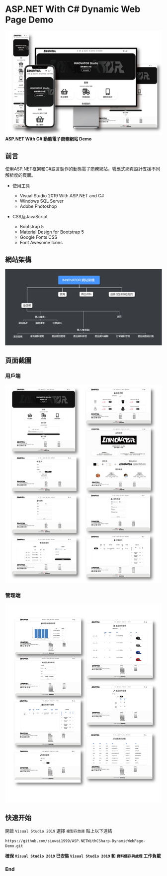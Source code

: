 # ASP.NET With C# Dynamic Web Page Demo
![Intro](https://github.com/siuwai1999/ASP.NETWithCSharp-DynamicWebPage-Demo/blob/main/img/Intro.png?raw=true)
**ASP.NET With C# 動態電子商務網站 Demo**
## 前言
使用ASP.NET框架和C#語言製作的動態電子商務網站，響應式網頁設計支援不同解析度的頁面。
+ 使用工具
    + Visual Studio 2019 With ASP.NET and C#
    + Windows SQL Server
    + Adobe Photoshop

+ CSS及JavaScript
    + Bootstrap 5
    + Material Design for Bootstrap 5
    + Google Fonts CSS
    + Font Awesome Icons
## 網站架構
![sitemap](https://github.com/siuwai1999/ASP.NETWithCSharp-DynamicWebPage-Demo/blob/main/img/sitemap.png?raw=true)
## 頁面截圖
### 用戶端
![Screenshot](https://github.com/siuwai1999/ASP.NETWithCSharp-DynamicWebPage-Demo/blob/main/img/1.png?raw=true)

### 管理端
![Screenshot](https://github.com/siuwai1999/ASP.NETWithCSharp-DynamicWebPage-Demo/blob/main/img/2.png?raw=true)
## 快速开始
開啟 ` Visual Studio 2019 ` 
選擇 ` 複製存放庫 ` 
貼上以下連結
```
https://github.com/siuwai1999/ASP.NETWithCSharp-DynamicWebPage-Demo.git
```
**確保 ` Visual Studio 2019 ` 已安裝  ` Visual Studio 2019 ` 和 ` 資料儲存與處理 ` 工作負載**
### End
